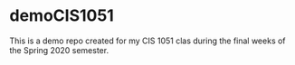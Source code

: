 # demoCIS1051

This is a demo repo created for my CIS 1051 clas during the final weeks of the Spring 2020 semester.
